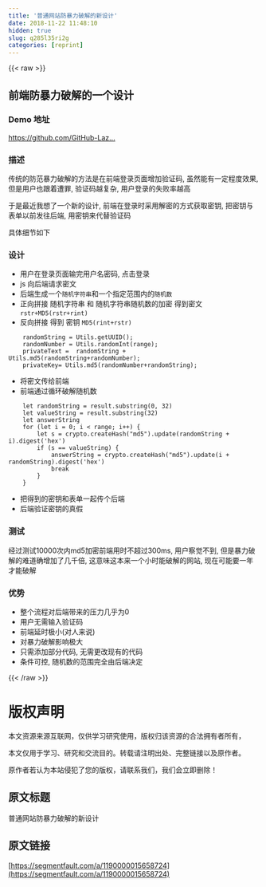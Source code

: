 ```yaml
---
title: '普通网站防暴力破解的新设计' 
date: 2018-11-22 11:48:10
hidden: true
slug: q285l35ri2g
categories: [reprint]
---
```


{{< raw >}}
<h2 id="articleHeader0">&#x524D;&#x7AEF;&#x9632;&#x66B4;&#x529B;&#x7834;&#x89E3;&#x7684;&#x4E00;&#x4E2A;&#x8BBE;&#x8BA1;</h2><h3 id="articleHeader1">Demo &#x5730;&#x5740;</h3><p><a href="https://github.com/GitHub-Laziji/shield" rel="nofollow noreferrer" target="_blank"></a><a href="https://github.com/GitHub-Laziji/shield" rel="nofollow noreferrer" target="_blank">https://github.com/GitHub-Laz...</a></p><h3 id="articleHeader2">&#x63CF;&#x8FF0;</h3><p>&#x4F20;&#x7EDF;&#x7684;&#x9632;&#x8303;&#x66B4;&#x529B;&#x7834;&#x89E3;&#x7684;&#x65B9;&#x6CD5;&#x662F;&#x5728;&#x524D;&#x7AEF;&#x767B;&#x5F55;&#x9875;&#x9762;&#x589E;&#x52A0;&#x9A8C;&#x8BC1;&#x7801;, &#x867D;&#x7136;&#x80FD;&#x6709;&#x4E00;&#x5B9A;&#x7A0B;&#x5EA6;&#x6548;&#x679C;, &#x4F46;&#x662F;&#x7528;&#x6237;&#x4E5F;&#x8DDF;&#x7740;&#x906D;&#x7F6A;, &#x9A8C;&#x8BC1;&#x7801;&#x8D8A;&#x590D;&#x6742;, &#x7528;&#x6237;&#x767B;&#x5F55;&#x7684;&#x5931;&#x8D25;&#x7387;&#x8D8A;&#x9AD8;</p><p>&#x4E8E;&#x662F;&#x6700;&#x8FD1;&#x6211;&#x60F3;&#x4E86;&#x4E00;&#x4E2A;&#x65B0;&#x7684;&#x8BBE;&#x8BA1;, &#x524D;&#x7AEF;&#x5728;&#x767B;&#x5F55;&#x65F6;&#x91C7;&#x7528;&#x89E3;&#x5BC6;&#x7684;&#x65B9;&#x5F0F;&#x83B7;&#x53D6;&#x5BC6;&#x94A5;, &#x628A;&#x5BC6;&#x94A5;&#x4E0E;&#x8868;&#x5355;&#x4EE5;&#x524D;&#x53D1;&#x5F80;&#x540E;&#x7AEF;, &#x7528;&#x5BC6;&#x94A5;&#x6765;&#x4EE3;&#x66FF;&#x9A8C;&#x8BC1;&#x7801;</p><p>&#x5177;&#x4F53;&#x7EC6;&#x8282;&#x5982;&#x4E0B;</p><h3 id="articleHeader3">&#x8BBE;&#x8BA1;</h3><ul><li>&#x7528;&#x6237;&#x5728;&#x767B;&#x5F55;&#x9875;&#x9762;&#x8F93;&#x5B8C;&#x7528;&#x6237;&#x540D;&#x5BC6;&#x7801;, &#x70B9;&#x51FB;&#x767B;&#x5F55;</li><li>js &#x5411;&#x540E;&#x7AEF;&#x8BF7;&#x6C42;&#x5BC6;&#x6587;</li><li>&#x540E;&#x7AEF;&#x751F;&#x6210;&#x4E00;&#x4E2A;<code>&#x968F;&#x673A;&#x5B57;&#x7B26;&#x4E32;</code>&#x548C;&#x4E00;&#x4E2A;&#x6307;&#x5B9A;&#x8303;&#x56F4;&#x5185;&#x7684;<code>&#x968F;&#x673A;&#x6570;</code></li><li>&#x6B63;&#x5411;&#x62FC;&#x63A5; &#x968F;&#x673A;&#x5B57;&#x7B26;&#x4E32; &#x548C; &#x968F;&#x673A;&#x5B57;&#x7B26;&#x4E32;&#x968F;&#x673A;&#x6570;&#x7684;&#x52A0;&#x5BC6; &#x5F97;&#x5230;&#x5BC6;&#x6587;<code>rstr+MD5(rstr+rint)</code></li><li>&#x53CD;&#x5411;&#x62FC;&#x63A5; &#x5F97;&#x5230; &#x5BC6;&#x94A5; <code>MD5(rint+rstr)</code></li></ul><div class="widget-codetool" style="display:none"><div class="widget-codetool--inner"><span class="selectCode code-tool" data-toggle="tooltip" data-placement="top" title="" data-original-title="&#x5168;&#x9009;"></span> <span type="button" class="copyCode code-tool" data-toggle="tooltip" data-placement="top" data-clipboard-text="    randomString = Utils.getUUID();
    randomNumber = Utils.randomInt(range);
    privateText =  randomString + Utils.md5(randomString+randomNumber);
    privateKey= Utils.md5(randomNumber+randomString);" title="" data-original-title="&#x590D;&#x5236;"></span> <span type="button" class="saveToNote code-tool" data-toggle="tooltip" data-placement="top" title="" data-original-title="&#x653E;&#x8FDB;&#x7B14;&#x8BB0;"></span></div></div><pre class="hljs ebnf"><code><span class="hljs-attribute">    randomString</span> = Utils.getUUID();
<span class="hljs-attribute">    randomNumber</span> = Utils.randomInt(range);
<span class="hljs-attribute">    privateText</span> =  randomString + Utils.md5(randomString+randomNumber);
<span class="hljs-attribute">    privateKey</span>= Utils.md5(randomNumber+randomString);</code></pre><ul><li>&#x5C06;&#x5BC6;&#x6587;&#x4F20;&#x7ED9;&#x524D;&#x7AEF;</li><li>&#x524D;&#x7AEF;&#x901A;&#x8FC7;&#x5FAA;&#x73AF;&#x7834;&#x89E3;&#x968F;&#x673A;&#x6570;</li></ul><div class="widget-codetool" style="display:none"><div class="widget-codetool--inner"><span class="selectCode code-tool" data-toggle="tooltip" data-placement="top" title="" data-original-title="&#x5168;&#x9009;"></span> <span type="button" class="copyCode code-tool" data-toggle="tooltip" data-placement="top" data-clipboard-text="    let randomString = result.substring(0, 32)
    let valueString = result.substring(32)
    let answerString
    for (let i = 0; i &lt; range; i++) {
        let s = crypto.createHash(&quot;md5&quot;).update(randomString + i).digest(&apos;hex&apos;)
        if (s == valueString) {
            answerString = crypto.createHash(&quot;md5&quot;).update(i + randomString).digest(&apos;hex&apos;)
            break
        }
    }" title="" data-original-title="&#x590D;&#x5236;"></span> <span type="button" class="saveToNote code-tool" data-toggle="tooltip" data-placement="top" title="" data-original-title="&#x653E;&#x8FDB;&#x7B14;&#x8BB0;"></span></div></div><pre class="hljs nix"><code>    <span class="hljs-keyword">let</span> <span class="hljs-attr">randomString</span> = result.substring(<span class="hljs-number">0</span>, <span class="hljs-number">32</span>)
    <span class="hljs-keyword">let</span> <span class="hljs-attr">valueString</span> = result.substring(<span class="hljs-number">32</span>)
    <span class="hljs-keyword">let</span> answerString
    for (<span class="hljs-keyword">let</span> <span class="hljs-attr">i</span> = <span class="hljs-number">0</span>; i &lt; range; i++) {
        <span class="hljs-keyword">let</span> <span class="hljs-attr">s</span> = crypto.createHash(<span class="hljs-string">&quot;md5&quot;</span>).update(randomString + i).digest(&apos;hex&apos;)
        <span class="hljs-keyword">if</span> (<span class="hljs-attr">s</span> == valueString) {
            <span class="hljs-attr">answerString</span> = crypto.createHash(<span class="hljs-string">&quot;md5&quot;</span>).update(i + randomString).digest(&apos;hex&apos;)
            break
        }
    }</code></pre><ul><li>&#x628A;&#x5F97;&#x5230;&#x7684;&#x5BC6;&#x94A5;&#x548C;&#x8868;&#x5355;&#x4E00;&#x8D77;&#x4F20;&#x4E2A;&#x540E;&#x7AEF;</li><li>&#x540E;&#x7AEF;&#x9A8C;&#x8BC1;&#x5BC6;&#x94A5;&#x7684;&#x771F;&#x5047;</li></ul><h3 id="articleHeader4">&#x6D4B;&#x8BD5;</h3><p>&#x7ECF;&#x8FC7;&#x6D4B;&#x8BD5;10000&#x6B21;&#x5185;md5&#x52A0;&#x5BC6;&#x524D;&#x7AEF;&#x7528;&#x65F6;&#x4E0D;&#x8D85;&#x8FC7;300ms, &#x7528;&#x6237;&#x5BDF;&#x89C9;&#x4E0D;&#x5230;, &#x4F46;&#x662F;&#x66B4;&#x529B;&#x7834;&#x89E3;&#x7684;&#x96BE;&#x9053;&#x786E;&#x589E;&#x52A0;&#x4E86;&#x51E0;&#x5343;&#x500D;, &#x8FD9;&#x610F;&#x5473;&#x8FD9;&#x672C;&#x6765;&#x4E00;&#x4E2A;&#x5C0F;&#x65F6;&#x80FD;&#x7834;&#x89E3;&#x7684;&#x7F51;&#x7AD9;, &#x73B0;&#x5728;&#x53EF;&#x80FD;&#x8981;&#x4E00;&#x5E74;&#x624D;&#x80FD;&#x7834;&#x89E3;</p><h3 id="articleHeader5">&#x4F18;&#x52BF;</h3><ul><li>&#x6574;&#x4E2A;&#x6D41;&#x7A0B;&#x5BF9;&#x540E;&#x7AEF;&#x5E26;&#x6765;&#x7684;&#x538B;&#x529B;&#x51E0;&#x4E4E;&#x4E3A;0</li><li>&#x7528;&#x6237;&#x65E0;&#x9700;&#x8F93;&#x5165;&#x9A8C;&#x8BC1;&#x7801;</li><li>&#x524D;&#x7AEF;&#x5EF6;&#x65F6;&#x6781;&#x5C0F;(&#x5BF9;&#x4EBA;&#x6765;&#x8BF4;)</li><li>&#x5BF9;&#x66B4;&#x529B;&#x7834;&#x89E3;&#x5F71;&#x54CD;&#x6781;&#x5927;</li><li>&#x53EA;&#x9700;&#x6DFB;&#x52A0;&#x90E8;&#x5206;&#x4EE3;&#x7801;, &#x65E0;&#x9700;&#x66F4;&#x6539;&#x73B0;&#x6709;&#x7684;&#x4EE3;&#x7801;</li><li>&#x6761;&#x4EF6;&#x53EF;&#x63A7;, &#x968F;&#x673A;&#x6570;&#x7684;&#x8303;&#x56F4;&#x5B8C;&#x5168;&#x7531;&#x540E;&#x7AEF;&#x51B3;&#x5B9A;</li></ul>
{{< /raw >}}

# 版权声明
本文资源来源互联网，仅供学习研究使用，版权归该资源的合法拥有者所有，

本文仅用于学习、研究和交流目的。转载请注明出处、完整链接以及原作者。

原作者若认为本站侵犯了您的版权，请联系我们，我们会立即删除！

## 原文标题
普通网站防暴力破解的新设计

## 原文链接
[https://segmentfault.com/a/1190000015658724](https://segmentfault.com/a/1190000015658724)

